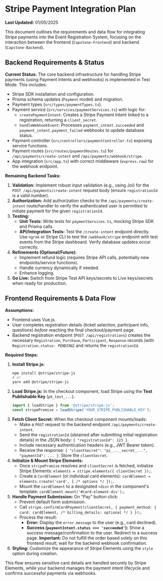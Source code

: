 # Stripe Payment Integration Plan

**Last Updated:** 01/05/2025

This document outlines the requirements and data flow for integrating Stripe payments into the Event Registration System, focusing on the interaction between the frontend (`Capstone-Frontend`) and backend (`Capstone-Backend`).

## Backend Requirements & Status

**Current Status:**
The core backend infrastructure for handling Stripe payments (using Payment Intents and webhooks) is implemented in Test Mode. This includes:
*   Stripe SDK installation and configuration.
*   Prisma schema updates (`Payment` model) and migration.
*   Payment types (`src/types/paymentTypes.ts`).
*   Payment service (`src/services/paymentServices.ts`) with logic for:
    *   `createPaymentIntent`: Creates a Stripe Payment Intent linked to a registration, returning a `client_secret`.
    *   `handleWebhookEvent`: Processes `payment_intent.succeeded` and `payment_intent.payment_failed` webhooks to update database status.
*   Payment controller (`src/controllers/paymentController.ts`) exposing service functions.
*   Payment routes (`src/routes/paymentRoutes.ts`) for `/api/payments/create-intent` and `/api/payments/webhook/stripe`.
*   App integration (`src/app.ts`) with correct middleware (`express.raw`) for the webhook endpoint.

**Remaining Backend Tasks:**

1.  **Validation:** Implement robust input validation (e.g., using Joi) for the `POST /api/payments/create-intent` request body (ensure `registrationId` is a valid number).
2.  **Authorization:** Add authorization checks to the `/api/payments/create-intent` route/handler to verify the authenticated user is permitted to initiate payment for the given `registrationId`.
3.  **Testing:**
    *   **Unit Tests:** Write tests for `paymentServices.ts`, mocking Stripe SDK and Prisma calls.
    *   **API/Integration Tests:** Test the `/create-intent` endpoint directly. Use `ngrok` or Stripe CLI to test the `/webhook/stripe` endpoint with test events from the Stripe dashboard. Verify database updates occur correctly.
4.  **Refinements (Optional/Future):**
    *   Implement refund logic (requires Stripe API calls, potentially new endpoints/service functions).
    *   Handle currency dynamically if needed.
    *   Enhance logging.
5.  **Go Live:** Switch from Stripe Test API keys/secrets to Live keys/secrets when ready for production.

## Frontend Requirements & Data Flow

**Assumptions:**
*   Frontend uses Vue.js.
*   User completes registration details (ticket selection, participant info, questions) *before* reaching the final checkout/payment page.
*   Backend registration endpoint (`POST /api/registrations`) creates the necessary `Registration`, `Purchase`, `Participant`, `Response` records (with `Registration.status: PENDING`) and returns the `registrationId`.

**Required Steps:**

1.  **Install Stripe.js:**
    ```bash
    npm install @stripe/stripe-js
    # or
    yarn add @stripe/stripe-js
    ```
2.  **Load Stripe.js:** In the checkout component, load Stripe using the **Test Publishable Key** (`pk_test_...`).
    ```javascript
    import { loadStripe } from '@stripe/stripe-js';
    const stripePromise = loadStripe('YOUR_STRIPE_PUBLISHABLE_KEY');
    ```
3.  **Fetch Client Secret:** When the checkout component mounts/loads:
    *   Make a `POST` request to the backend endpoint `/api/payments/create-intent`.
    *   Send the `registrationId` (obtained after submitting initial registration details) in the JSON body: `{ "registrationId": 123 }`.
    *   Include necessary authentication headers (e.g., JWT Bearer token).
    *   Receive the response: `{ "clientSecret": "pi_..._secret_...", "paymentId": ... }`. Store the `clientSecret`.
4.  **Initialize & Mount Stripe Elements:**
    *   Once `stripePromise` resolves and `clientSecret` is fetched, initialize Stripe Elements: `elements = stripe.elements({ clientSecret });`.
    *   Create a `CardElement` (or individual card elements): `cardElement = elements.create('card', { /* options */ });`.
    *   Mount the `cardElement` to a designated `<div>` in the component's template: `cardElement.mount('#card-element-div');`.
5.  **Handle Payment Submission:** On "Pay" button click:
    *   Prevent default form submission.
    *   Call `stripe.confirmCardPayment(clientSecret, { payment_method: { card: cardElement, /* billing_details: optional */ } });`.
    *   Process the result:
        *   **Error:** Display the `error.message` to the user (e.g., card declined).
        *   **Success (`paymentIntent.status === 'succeeded'`):** Show a success message/confirmation to the user. Redirect to a success page. **Important:** Do not fulfill the order based solely on this frontend result; wait for the backend webhook confirmation.
6.  **Styling:** Customize the appearance of Stripe Elements using the `style` option during creation.

This flow ensures sensitive card details are handled securely by Stripe Elements, while your backend manages the payment intent lifecycle and confirms successful payments via webhooks.
